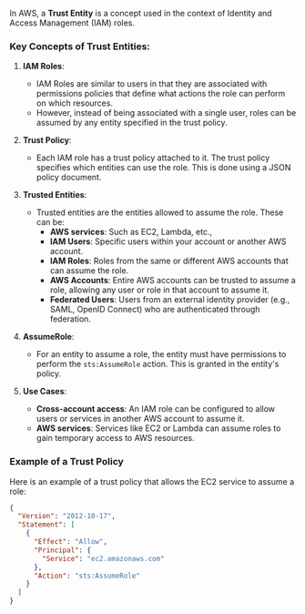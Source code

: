 In AWS, a **Trust Entity** is a concept used in the context of Identity and Access Management (IAM) roles. 

### Key Concepts of Trust Entities:

1. **IAM Roles**:
   - IAM Roles are similar to users in that they are associated with permissions policies that define what actions the role can perform on which resources. 
   - However, instead of being associated with a single user, roles can be assumed by any entity specified in the trust policy.

2. **Trust Policy**:
   - Each IAM role has a trust policy attached to it. The trust policy specifies which entities can use the role. This is done using a JSON policy document.

3. **Trusted Entities**:
   - Trusted entities are the entities allowed to assume the role. These can be:
     - **AWS services**: Such as EC2, Lambda, etc., 
     - **IAM Users**: Specific users within your account or another AWS account.
     - **IAM Roles**: Roles from the same or different AWS accounts that can assume the role.
     - **AWS Accounts**: Entire AWS accounts can be trusted to assume a role, allowing any user or role in that account to assume it.
     - **Federated Users**: Users from an external identity provider (e.g., SAML, OpenID Connect) who are authenticated through federation.

4. **AssumeRole**:
   - For an entity to assume a role, the entity must have permissions to perform the `sts:AssumeRole` action. This is granted in the entity's policy.

5. **Use Cases**:
   - **Cross-account access**: An IAM role can be configured to allow users or services in another AWS account to assume it.
   - **AWS services**: Services like EC2 or Lambda can assume roles to gain temporary access to AWS resources.

### Example of a Trust Policy

Here is an example of a trust policy that allows the EC2 service to assume a role:

```json
{
  "Version": "2012-10-17",
  "Statement": [
    {
      "Effect": "Allow",
      "Principal": {
        "Service": "ec2.amazonaws.com"
      },
      "Action": "sts:AssumeRole"
    }
  ]
}
```


